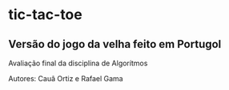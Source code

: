 # tic-tac-toe

## Versão do jogo da velha feito em Portugol

Avaliação final da disciplina de Algorítmos

Autores: Cauâ Ortiz e Rafael Gama
